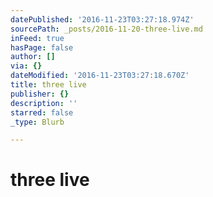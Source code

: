 ```yaml
---
datePublished: '2016-11-23T03:27:18.974Z'
sourcePath: _posts/2016-11-20-three-live.md
inFeed: true
hasPage: false
author: []
via: {}
dateModified: '2016-11-23T03:27:18.670Z'
title: three live
publisher: {}
description: ''
starred: false
_type: Blurb

---
```

# three live